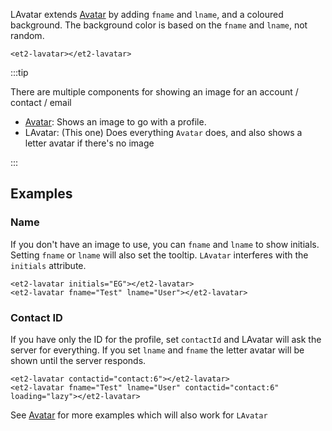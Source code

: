 LAvatar extends [Avatar](../et2-avatar) by adding `fname` and `lname`, and a coloured background. The background color
is based on the `fname` and `lname`, not random.

```html:preview
<et2-lavatar></et2-lavatar>
```

:::tip

There are multiple components for showing an image for an account / contact / email

* [Avatar](../et2-avatar): Shows an image to go with a profile.
* LAvatar: (This one) Does everything `Avatar` does, and also shows a letter avatar if there's no image

:::

## Examples

### Name

If you don't have an image to use, you can `fname` and `lname` to show initials. Setting `fname` or
`lname` will also set the tooltip.  `LAvatar` interferes with the `initials` attribute.

```html:preview
<et2-lavatar initials="EG"></et2-lavatar>
<et2-lavatar fname="Test" lname="User"></et2-lavatar>
```

### Contact ID

If you have only the ID for the profile, set `contactId` and LAvatar will ask the server for everything. If you set
`lname` and `fname` the letter avatar will be shown until the server responds.

```html:preview
<et2-lavatar contactid="contact:6"></et2-lavatar>
<et2-lavatar fname="Test" lname="User" contactid="contact:6" loading="lazy"></et2-lavatar>
```

See [Avatar](../et2-avatar) for more examples which will also work for `LAvatar`
